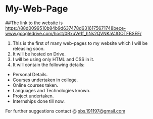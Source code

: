 # My-Web-Page

##The link to the website is https://88d0099510b84b9d637478d6316175671748bece-www.googledrive.com/host/0BxuVe1f_hNs2QVNKaVJGOTFBSEE/
1. This is the first of many web-pages to my website which I will be releasing soon.
2. It will be hosted on Drive.
3. I will be using only HTML and CSS in it. 
4. It will contain the following details:
  - Personal Details.
  - Courses undertaken in college.
  - Online courses taken.
  - Languages and Technologies known.
  - Project undertaken.
  - Internships done till now.
  
For further suggestions contact @ sbs.191197@gmail.com
